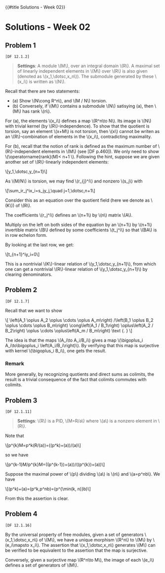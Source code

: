 {{#title Solutions - Week 02}}

# Solutions - Week 02

## Problem 1

`[DF 12.1.2]`

> **Settings**: A module \\(M\\), over an integral domain \\(R\\). A maximal set of linearly independent elements in \\(M\\) over \\(R\\) is also given (denoted as \\(x\_1,\dotsc,x\_n\\)). The submodule generated by these \\(x\_i\\) is written as \\(N\\).

Recall that there are two statements:

* (a) Show \\(N\cong R^n\\), and  \\(M / N\\) torsion.
* (b) Conversely, if \\(M\\) contains a submodule \\(N\\) satisying (a), then \\(M\\) has rank \\(n\\).

For (a), the elements \\(x\_i\\) defines a map \\(R\^n\to N\\). Its image is \\(N\\) with trivial kernel (by \\(R\\)-independence). To show that the quotient is torsion, say an element \\(x+M\\) is not torsion, then \\(x\\) cannot be writen as an \\(R\\)-combination of elements in the \\(x\_i\\), contradicting maximality.

For (b), recall that the notion of rank is defined as the maximum number of \\(R\\)-independent elements in \\(M\\) (see [DF p.460]). We only need to show \\(\operatorname{rank}(M)< n+1 \\). Following the hint, suppose we are given another set of \\(R\\)-linearly independent elements:

\\[y\_1,\dotsc,y\_{n+1}\\]

As \\(M/N\\) is torsion, we may find \\(r\_{j}\^i\\) and nonzero \\(s\_j\\) with

\\[\sum\_ir\_j\^ix\_i=s\_jy\_j,\quad j=1,\dotsc,n+1\\]

Consider this as an equation over the quotient field (here we denote as \\(K\\)) of \\(R\\).

The coefficients \\(r\_j\^i\\) defines an \\(n+1\\) by \\(n\\) matrix \\(A\\).

Multiply on the left on both sides of the equation by an \\(n+1\\) by \\(n+1\\) invertible matrix \\(B\\) defined by some coefficients \\(t\_j\^i\\) so that \\(BA\\) is in row echelon form.

By looking at the last row, we get:

\\[t\_{n+1}\^iy\_i=0\\]

This is a nontrivial \\(K\\)-linear relation of \\(y\_1,\dotsc,y\_{n+1}\\), from which one can get a nontrivial \\(R\\)-linear relation of \\(y\_1,\dotsc,y\_{n+1}\\) by clearing denominators.

## Problem 2

`[DF 12.1.7]`

Recall that we want to show

\\[
\left(A\_1 \oplus A\_2 \oplus \cdots \oplus A\_m\right) /\left(B\_1 \oplus B\_2 \oplus \cdots \oplus B\_m\right) \cong\left(A\_1 / B\_1\right) \oplus\left(A\_2 / B\_2\right) \oplus \cdots \oplus\left(A\_m / B\_m\right) \text {.
}
\\]

The idea is that the maps \\(A\_i\to A\_i/B\_i\\) gives a map \\(\bigoplus\_i A\_i\to\bigoplus\_i \left(A\_i/B\_i\right)\\). By verifying that this map is surjective with kernel \\(\bigoplus\_i B\_i\\), one gets the result.


### Remark

More generally, by recognizing quotients and direct sums as colimits, the result is a trivial consequence of the fact that colimits commutes with colimits.

## Problem 3

`[DF 12.1.11]`

> **Settings**: \\(R\\) is a PID, \\(M=R/a\\) where \\(a\\) is a nonzero element in \\(R\\).

Note that

\\[p\^{k}M=p\^k(R/(a))=((p\^k)+(a))/(a)\\]

so we have

\\[p\^{k-1}M/p\^{k}M=((p\^{k-1})+(a))/((p\^{k})+(a))\\]

Suppose the maximal power of \\(p\\) dividing \\(a\\) is \\(n\\) and \\(a=p\^nb\\). We have

\\[(p\^k)+(a)=(p\^k,p\^nb)=(p\^{\min(k, n)}b)\\]

From this the assertion is clear.

## Problem 4

`[DF 12.1.16]`

By the universal property of free modules, given a set of generators \\(x\_1,\dotsc,x\_n\\) of \\(M\\), we have a unique morphism \\(R\^n\\) to \\(M\\) by \\(e\_i\mapsto x\_i\\). The assertion that \\(x\_1,\dotsc,x\_n\\) generates \\(M\\) can be verified to be equivalent to the assertion that the map is surjective.

Conversely, given a surjective map \\(R\^n\to M\\), the image of each \\(e\_i\\) defines a set of generators of \\(M\\).
